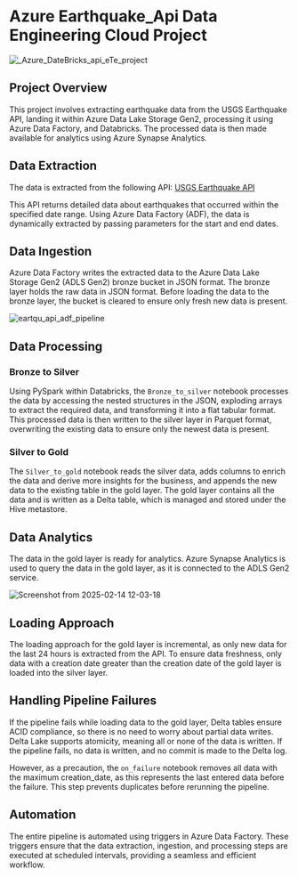# Azure Earthquake_Api Data Engineering Cloud Project
![_Azure_DateBricks_api_eTe_project](https://github.com/user-attachments/assets/aa735d7e-3fb0-44a6-97db-4d8fc14d9672)
## Project Overview

This project involves extracting earthquake data from the USGS Earthquake API, landing it within Azure Data Lake Storage Gen2, processing it using Azure Data Factory, and Databricks. The processed data is then made available for analytics using Azure Synapse Analytics.

## Data Extraction

The data is extracted from the following API:
[USGS Earthquake API](https://earthquake.usgs.gov/fdsnws/event/1)

This API returns detailed data about earthquakes that occurred within the specified date range. Using Azure Data Factory (ADF), the data is dynamically extracted by passing parameters for the start and end dates.

## Data Ingestion

Azure Data Factory writes the extracted data to the Azure Data Lake Storage Gen2 (ADLS Gen2) bronze bucket in JSON format. The bronze layer holds the raw data in JSON format. Before loading the data to the bronze layer, the bucket is cleared to ensure only fresh new data is present.

![eartqu_api_adf_pipeline](https://github.com/user-attachments/assets/12054e60-f03e-4b4c-ad42-8794d02448ce)

## Data Processing

### Bronze to Silver

Using PySpark within Databricks, the `Bronze_to_silver` notebook processes the data by accessing the nested structures in the JSON, exploding arrays to extract the required data, and transforming it into a flat tabular format. This processed data is then written to the silver layer in Parquet format, overwriting the existing data to ensure only the newest data is present.

### Silver to Gold

The `Silver_to_gold` notebook reads the silver data, adds columns to enrich the data and derive more insights for the business, and appends the new data to the existing table in the gold layer. The gold layer contains all the data and is written as a Delta table, which is managed and stored under the Hive metastore.

## Data Analytics

The data in the gold layer is ready for analytics. Azure Synapse Analytics is used to query the data in the gold layer, as it is connected to the ADLS Gen2 service.

![Screenshot from 2025-02-14 12-03-18](https://github.com/user-attachments/assets/0d0b0553-5dbd-403e-ab89-b378dca2da88)


## Loading Approach

The loading approach for the gold layer is incremental, as only new data for the last 24 hours is extracted from the API. To ensure data freshness, only data with a creation date greater than the creation date of the gold layer is loaded into the silver layer.

## Handling Pipeline Failures

If the pipeline fails while loading data to the gold layer, Delta tables ensure ACID compliance, so there is no need to worry about partial data writes. Delta Lake supports atomicity, meaning all or none of the data is written. If the pipeline fails, no data is written, and no commit is made to the Delta log.

However, as a precaution, the `on_failure` notebook removes all data with the maximum creation_date, as this represents the last entered data before the failure. This step prevents duplicates before rerunning the pipeline.


## Automation

The entire pipeline is automated using triggers in Azure Data Factory. These triggers ensure that the data extraction, ingestion, and processing steps are executed at scheduled intervals, providing a seamless and efficient workflow.
